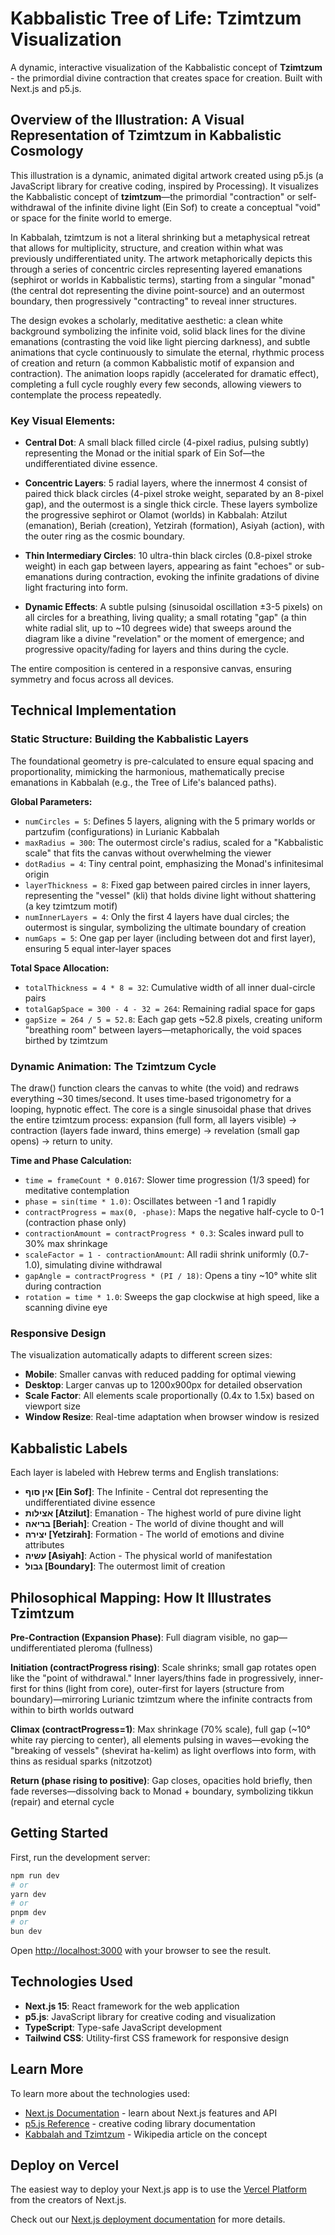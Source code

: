 # Kabbalistic Tree of Life: Tzimtzum Visualization

A dynamic, interactive visualization of the Kabbalistic concept of **Tzimtzum** - the primordial divine contraction that creates space for creation. Built with Next.js and p5.js.

## Overview of the Illustration: A Visual Representation of Tzimtzum in Kabbalistic Cosmology

This illustration is a dynamic, animated digital artwork created using p5.js (a JavaScript library for creative coding, inspired by Processing). It visualizes the Kabbalistic concept of **tzimtzum**—the primordial "contraction" or self-withdrawal of the infinite divine light (Ein Sof) to create a conceptual "void" or space for the finite world to emerge. 

In Kabbalah, tzimtzum is not a literal shrinking but a metaphysical retreat that allows for multiplicity, structure, and creation within what was previously undifferentiated unity. The artwork metaphorically depicts this through a series of concentric circles representing layered emanations (sephirot or worlds in Kabbalistic terms), starting from a singular "monad" (the central dot representing the divine point-source) and an outermost boundary, then progressively "contracting" to reveal inner structures.

The design evokes a scholarly, meditative aesthetic: a clean white background symbolizing the infinite void, solid black lines for the divine emanations (contrasting the void like light piercing darkness), and subtle animations that cycle continuously to simulate the eternal, rhythmic process of creation and return (a common Kabbalistic motif of expansion and contraction). The animation loops rapidly (accelerated for dramatic effect), completing a full cycle roughly every few seconds, allowing viewers to contemplate the process repeatedly.

### Key Visual Elements:

- **Central Dot**: A small black filled circle (4-pixel radius, pulsing subtly) representing the Monad or the initial spark of Ein Sof—the undifferentiated divine essence.

- **Concentric Layers**: 5 radial layers, where the innermost 4 consist of paired thick black circles (4-pixel stroke weight, separated by an 8-pixel gap), and the outermost is a single thick circle. These layers symbolize the progressive sephirot or Olamot (worlds) in Kabbalah: Atzilut (emanation), Beriah (creation), Yetzirah (formation), Asiyah (action), with the outer ring as the cosmic boundary.

- **Thin Intermediary Circles**: 10 ultra-thin black circles (0.8-pixel stroke weight) in each gap between layers, appearing as faint "echoes" or sub-emanations during contraction, evoking the infinite gradations of divine light fracturing into form.

- **Dynamic Effects**: A subtle pulsing (sinusoidal oscillation ±3-5 pixels) on all circles for a breathing, living quality; a small rotating "gap" (a thin white radial slit, up to ~10 degrees wide) that sweeps around the diagram like a divine "revelation" or the moment of emergence; and progressive opacity/fading for layers and thins during the cycle.

The entire composition is centered in a responsive canvas, ensuring symmetry and focus across all devices.

## Technical Implementation

### Static Structure: Building the Kabbalistic Layers

The foundational geometry is pre-calculated to ensure equal spacing and proportionality, mimicking the harmonious, mathematically precise emanations in Kabbalah (e.g., the Tree of Life's balanced paths).

**Global Parameters:**
- `numCircles = 5`: Defines 5 layers, aligning with the 5 primary worlds or partzufim (configurations) in Lurianic Kabbalah
- `maxRadius = 300`: The outermost circle's radius, scaled for a "Kabbalistic scale" that fits the canvas without overwhelming the viewer
- `dotRadius = 4`: Tiny central point, emphasizing the Monad's infinitesimal origin
- `layerThickness = 8`: Fixed gap between paired circles in inner layers, representing the "vessel" (kli) that holds divine light without shattering (a key tzimtzum motif)
- `numInnerLayers = 4`: Only the first 4 layers have dual circles; the outermost is singular, symbolizing the ultimate boundary of creation
- `numGaps = 5`: One gap per layer (including between dot and first layer), ensuring 5 equal inter-layer spaces

**Total Space Allocation:**
- `totalThickness = 4 * 8 = 32`: Cumulative width of all inner dual-circle pairs
- `totalGapSpace = 300 - 4 - 32 = 264`: Remaining radial space for gaps
- `gapSize = 264 / 5 = 52.8`: Each gap gets ~52.8 pixels, creating uniform "breathing room" between layers—metaphorically, the void spaces birthed by tzimtzum

### Dynamic Animation: The Tzimtzum Cycle

The draw() function clears the canvas to white (the void) and redraws everything ~30 times/second. It uses time-based trigonometry for a looping, hypnotic effect. The core is a single sinusoidal phase that drives the entire tzimtzum process: expansion (full form, all layers visible) → contraction (layers fade inward, thins emerge) → revelation (small gap opens) → return to unity.

**Time and Phase Calculation:**
- `time = frameCount * 0.0167`: Slower time progression (1/3 speed) for meditative contemplation
- `phase = sin(time * 1.0)`: Oscillates between -1 and 1 rapidly
- `contractProgress = max(0, -phase)`: Maps the negative half-cycle to 0-1 (contraction phase only)
- `contractionAmount = contractProgress * 0.3`: Scales inward pull to 30% max shrinkage
- `scaleFactor = 1 - contractionAmount`: All radii shrink uniformly (0.7-1.0), simulating divine withdrawal
- `gapAngle = contractProgress * (PI / 18)`: Opens a tiny ~10° white slit during contraction
- `rotation = time * 1.0`: Sweeps the gap clockwise at high speed, like a scanning divine eye

### Responsive Design

The visualization automatically adapts to different screen sizes:
- **Mobile**: Smaller canvas with reduced padding for optimal viewing
- **Desktop**: Larger canvas up to 1200x900px for detailed observation
- **Scale Factor**: All elements scale proportionally (0.4x to 1.5x) based on viewport size
- **Window Resize**: Real-time adaptation when browser window is resized

## Kabbalistic Labels

Each layer is labeled with Hebrew terms and English translations:

- **אין סוף [Ein Sof]**: The Infinite - Central dot representing the undifferentiated divine essence
- **אצילות [Atzilut]**: Emanation - The highest world of pure divine light
- **בריאה [Beriah]**: Creation - The world of divine thought and will
- **יצירה [Yetzirah]**: Formation - The world of emotions and divine attributes
- **עשיה [Asiyah]**: Action - The physical world of manifestation
- **גבול [Boundary]**: The outermost limit of creation

## Philosophical Mapping: How It Illustrates Tzimtzum

**Pre-Contraction (Expansion Phase)**: Full diagram visible, no gap—undifferentiated pleroma (fullness)

**Initiation (contractProgress rising)**: Scale shrinks; small gap rotates open like the "point of withdrawal." Inner layers/thins fade in progressively, inner-first for thins (light from core), outer-first for layers (structure from boundary)—mirroring Lurianic tzimtzum where the infinite contracts from within to birth worlds outward

**Climax (contractProgress=1)**: Max shrinkage (70% scale), full gap (~10° white ray piercing to center), all elements pulsing in waves—evoking the "breaking of vessels" (shevirat ha-kelim) as light overflows into form, with thins as residual sparks (nitzotzot)

**Return (phase rising to positive)**: Gap closes, opacities hold briefly, then fade reverses—dissolving back to Monad + boundary, symbolizing tikkun (repair) and eternal cycle

## Getting Started

First, run the development server:

```bash
npm run dev
# or
yarn dev
# or
pnpm dev
# or
bun dev
```

Open [http://localhost:3000](http://localhost:3000) with your browser to see the result.

## Technologies Used

- **Next.js 15**: React framework for the web application
- **p5.js**: JavaScript library for creative coding and visualization
- **TypeScript**: Type-safe JavaScript development
- **Tailwind CSS**: Utility-first CSS framework for responsive design

## Learn More

To learn more about the technologies used:

- [Next.js Documentation](https://nextjs.org/docs) - learn about Next.js features and API
- [p5.js Reference](https://p5js.org/reference/) - creative coding library documentation
- [Kabbalah and Tzimtzum](https://en.wikipedia.org/wiki/Tzimtzum) - Wikipedia article on the concept

## Deploy on Vercel

The easiest way to deploy your Next.js app is to use the [Vercel Platform](https://vercel.com/new?utm_medium=default-template&filter=next.js&utm_source=create-next-app&utm_campaign=create-next-app-readme) from the creators of Next.js.

Check out our [Next.js deployment documentation](https://nextjs.org/docs/app/building-your-application/deploying) for more details.
